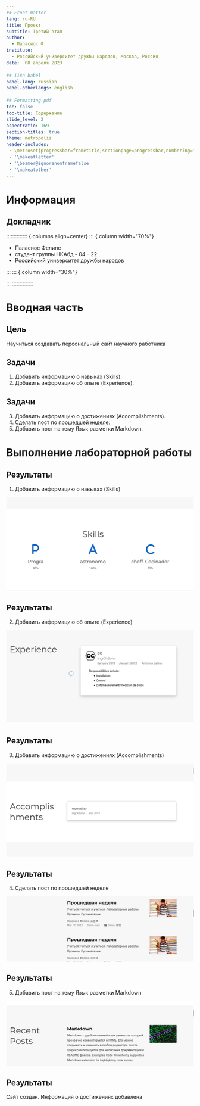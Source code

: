 ```yaml
---
## Front matter
lang: ru-RU
title: Проект
subtitle: Третий этап
author:
  - Паласиос Ф. 
institute:
  - Российский университет дружбы народов, Москва, Россия
date:  08 апреля 2023

## i18n babel
babel-lang: russian
babel-otherlangs: english

## Formatting pdf
toc: false
toc-title: Содержание
slide_level: 2
aspectratio: 169
section-titles: true
theme: metropolis
header-includes:
 - \metroset{progressbar=frametitle,sectionpage=progressbar,numbering=fraction}
 - '\makeatletter'
 - '\beamer@ignorenonframefalse'
 - '\makeatother'
---
```


# Информация

## Докладчик

:::::::::::::: {.columns align=center}
::: {.column width="70%"}

  * Паласиос Фелипе
  * студент группы НКАбд - 04 - 22
  * Российский университет дружбы народов

:::
::: {.column width="30%"}


:::
::::::::::::::

# Вводная часть

## Цель

Научиться создавать персональный сайт научного работника

## Задачи

1. Добавить информацию о навыках (Skills).
2. Добавить информацию об опыте (Experience).

## Задачи

3. Добавить информацию о достижениях (Accomplishments).
4. Сделать пост по прошедшей неделе.
5. Добавить пост на тему Язык разметки Markdown.


# Выполнение лабораторной работы

## Результаты

1. Добавить информацию о навыках (Skills)

![Skills](./image/2.jpg)

## Результаты

2. Добавить информацию об опыте (Experience)

![Experience](./image/3.jpg)

## Результаты

3. Добавить информацию о достижениях (Accomplishments)

![Accomplishments](./image/4.jpg)

## Результаты

4. Сделать пост по прошедшей неделе

![Прошедшая неделя](./image/5.jpg)

## Результаты

5. Добавить пост на тему Язык разметки Markdown

![Пост](./image/6.jpg)


## Результаты

Сайт создан. Информация о достижениях добавлена

